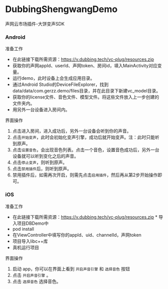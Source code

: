 # DubbingShengwangDemo
声网云市场插件-大饼变声SDK

### Android

准备工作
* 在此链接下载所需资源：https://v.dubbing.tech/vc-plug/resources.zip
* 获取你的声网appId、userId、声网token、房间id，填入MainActivity对应变量。
* 运行demo，此时设备上会生成应用目录。
* 通过Android Studio的DeviceFileExplorer，找到data/data/com.gerzz.demo/files目录，并在此目录下新建vc_model目录。
* 获取你的license文件、音色文件、模型文件。将这些文件放入上一步创建的文件夹内。
* 用另外一台设备进入房间内。

界面操作
1. 点击进入房间，进入成功后，另外一台设备会听到你的声音。
2. 点击`开始变声`，此时会初始化变声引擎，成功后就开始变声。注：此时只能听到原声。
3. 点击`设置音色`，会出现音色列表。点击一个音色，设置音色成功后，另外一台设备就可以听到变化之后的声音。
4. 点击`停止变声`，则听到原声。
5. 点击`禁用插件`后，则听到原声。
6. 禁用插件后，如需再次开启，则需先点击`启用插件`，然后再从第2步开始操作即可。

### iOS

准备工作
* 在此链接下载所需资源：https://v.dubbing.tech/vc-plug/resources.zip * 导入项目DBDemo中
* pod install
* 在ViewController中填写你的appId、uid、channelId，声网token
* 项目导入libc++库
* 真机运行项目

界面操作
1. 启动 app，你可以在界面上看到 `开启声音引擎` 和 `选择音色` 按钮
2. 点击 `开启声音引擎` 。
3. 点击 `选择音色` 选择音色。

